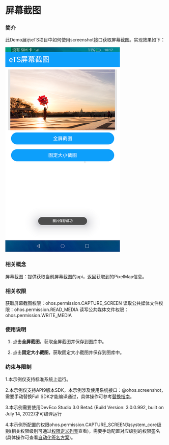 # 屏幕截图

### 简介

此Demo展示eTS项目中如何使用screenshot接口获取屏幕截图。实现效果如下：

![image](screenshots/device/image.png)

### 相关概念

屏幕截图：提供获取当前屏幕截图的api，返回获取到的PixelMap信息。

### 相关权限

获取屏幕截图权限：ohos.permission.CAPTURE_SCREEN
读取公共媒体文件权限：ohos.permission.READ_MEDIA
读写公共媒体文件权限：ohos.permission.WRITE_MEDIA

### 使用说明

1. 点击**全屏截图**，获取全屏截图并保存到图库中。

2. 点击**固定大小截图**，获取固定大小截图并保存到图库中。

### 约束与限制

1.本示例仅支持标准系统上运行。

2.本示例仅支持API9版本SDK，本示例涉及使用系统接口：@ohos.screenshot，需要手动替换Full SDK才能编译通过，具体操作可参考[替换指南](https://gitee.com/openharmony/docs/blob/master/zh-cn/application-dev/quick-start/full-sdk-switch-guide.md)。

3.本示例需要使用DevEco Studio 3.0 Beta4 (Build Version: 3.0.0.992, built on July 14, 2022)才可编译运行

4.本示例所配置的权限ohos.permission.CAPTURE_SCREEN为system_core级别(相关权限级别可通过[权限定义列表](https://gitee.com/openharmony/docs/blob/master/zh-cn/application-dev/security/permission-list.md)查看)，需要手动配置对应级别的权限签名(具体操作可查看[自动化签名方案](https://developer.harmonyos.com/cn/docs/documentation/doc-guides/ohos-auto-configuring-signature-information-0000001271659465))。

